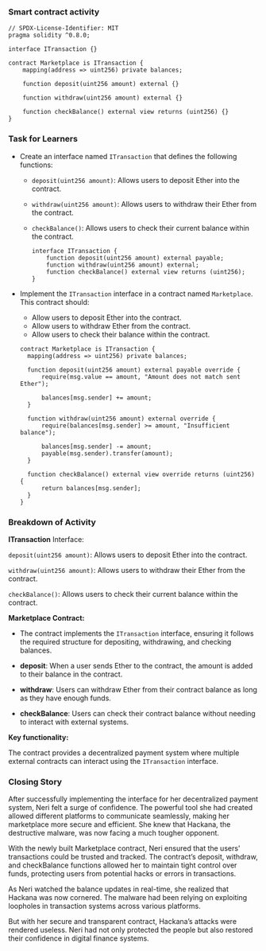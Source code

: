 ### Smart contract activity

```solidity
// SPDX-License-Identifier: MIT
pragma solidity ^0.8.0;

interface ITransaction {}

contract Marketplace is ITransaction {
    mapping(address => uint256) private balances;

    function deposit(uint256 amount) external {}

    function withdraw(uint256 amount) external {}

    function checkBalance() external view returns (uint256) {}
}
```

### Task for Learners

- Create an interface named `ITransaction` that defines the following functions:

  - `deposit(uint256 amount)`: Allows users to deposit Ether into the contract.
  - `withdraw(uint256 amount)`: Allows users to withdraw their Ether from the contract.
  - `checkBalance()`: Allows users to check their current balance within the contract.

    ```solidity
    interface ITransaction {
        function deposit(uint256 amount) external payable;
        function withdraw(uint256 amount) external;
        function checkBalance() external view returns (uint256);
    }
    ```

- Implement the `ITransaction` interface in a contract named `Marketplace`. This contract should:

  - Allow users to deposit Ether into the contract.
  - Allow users to withdraw Ether from the contract.
  - Allow users to check their balance within the contract.

  ```solidity
  contract Marketplace is ITransaction {
    mapping(address => uint256) private balances;

    function deposit(uint256 amount) external payable override {
        require(msg.value == amount, "Amount does not match sent Ether");

        balances[msg.sender] += amount;
    }

    function withdraw(uint256 amount) external override {
        require(balances[msg.sender] >= amount, "Insufficient balance");

        balances[msg.sender] -= amount;
        payable(msg.sender).transfer(amount);
    }

    function checkBalance() external view override returns (uint256) {
        return balances[msg.sender];
    }
  }
  ```

### Breakdown of Activity

**ITransaction** Interface:

`deposit(uint256 amount)`: Allows users to deposit Ether into the contract.

`withdraw(uint256 amount)`: Allows users to withdraw their Ether from the contract.

`checkBalance()`: Allows users to check their current balance within the contract.

**Marketplace Contract:**

- The contract implements the `ITransaction` interface, ensuring it follows the required structure for depositing, withdrawing, and checking balances.

- **deposit**: When a user sends Ether to the contract, the amount is added to their balance in the contract.

- **withdraw**: Users can withdraw Ether from their contract balance as long as they have enough funds.

- **checkBalance**: Users can check their contract balance without needing to interact with external systems.

**Key functionality:**

The contract provides a decentralized payment system where multiple external contracts can interact using the `ITransaction` interface.

### Closing Story

After successfully implementing the interface for her decentralized payment system, Neri felt a surge of confidence. The powerful tool she had created allowed different platforms to communicate seamlessly, making her marketplace more secure and efficient. She knew that Hackana, the destructive malware, was now facing a much tougher opponent.

With the newly built Marketplace contract, Neri ensured that the users' transactions could be trusted and tracked. The contract’s deposit, withdraw, and checkBalance functions allowed her to maintain tight control over funds, protecting users from potential hacks or errors in transactions.

As Neri watched the balance updates in real-time, she realized that Hackana was now cornered. The malware had been relying on exploiting loopholes in transaction systems across various platforms.

But with her secure and transparent contract, Hackana’s attacks were rendered useless. Neri had not only protected the people but also restored their confidence in digital finance systems.
